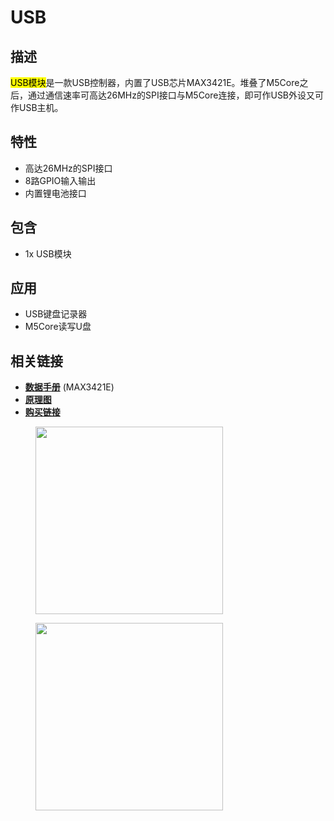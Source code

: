 # USB

<!-- 中文 | [English](/en/product_documents/modules/module_stepmotor) | [日本語](ja/product_documents/modules/module_stepmotor) -->

## 描述

<mark>USB模块</mark>是一款USB控制器，内置了USB芯片MAX3421E。堆叠了M5Core之后，通过通信速率可高达26MHz的SPI接口与M5Core连接，即可作USB外设又可作USB主机。

## 特性

-  高达26MHz的SPI接口
-  8路GPIO输入输出
-  内置锂电池接口

## 包含

-  1x USB模块

## 应用

-  USB键盘记录器
-  M5Core读写U盘

## 相关链接

<!-- - **[例程](https://github.com/m5stack/stepmotor_module/tree/master/StepMotor_M5test)** -->
<!-- - **[Quick Start]()** -->

- **[数据手册](https://www.sparkfun.com/datasheets/DevTools/Arduino/MAX3421E.pdf)** (MAX3421E)
- **[原理图](https://github.com/m5stack/M5-Schematic/blob/master/Modules/USBHost.pdf)**
- **[购买链接](https://www.aliexpress.com/store/product/M5Stack-New-USB-Module-USB-HOST-HID-with-MAX3421E-SPI-Interface-Output-5-Input-5-Compatible/3226069_32961627365.html?spm=a2g1y.12024536.productList_5885013.subject_1)**

<figure>
    <img src="assets/img/product_pics/modules/usb_01.jpg" height="300" width="300">
</figure>

<figure>
    <img src="assets/img/product_pics/modules/usb_02.jpg" height="300" width="300">
</figure>
